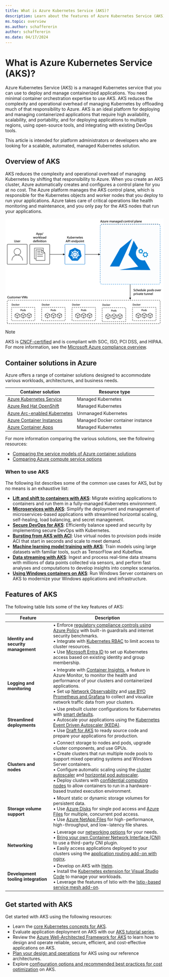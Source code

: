 ```yaml
---
title: What is Azure Kubernetes Service (AKS)?
description: Learn about the features of Azure Kubernetes Service (AKS) and how to get started.
ms.topic: overview
ms.author: schaffererin
author: schaffererin
ms.date: 04/17/2024
---
```


# What is Azure Kubernetes Service (AKS)?

Azure Kubernetes Service (AKS) is a managed Kubernetes service that you can use to deploy and manage containerized applications. You need minimal container orchestration expertise to use AKS. AKS reduces the complexity and operational overhead of managing Kubernetes by offloading much of that responsibility to Azure. AKS is an ideal platform for deploying and managing containerized applications that require high availability, scalability, and portability, and for deploying applications to multiple regions, using open-source tools, and integrating with existing DevOps tools.

This article is intended for platform administrators or developers who are looking for a scalable, automated, managed Kubernetes solution.

## Overview of AKS

AKS reduces the complexity and operational overhead of managing Kubernetes by shifting that responsibility to Azure. When you create an AKS cluster, Azure automatically creates and configures a control plane for you at no cost. The Azure platform manages the AKS control plane, which is responsible for the Kubernetes objects and worker nodes that you deploy to run your applications. Azure takes care of critical operations like health monitoring and maintenance, and you only pay for the AKS nodes that run your applications.

![AKS overview graphic](./media/what-is-aks/what-is-aks.png)

> [!NOTE]
> AKS is [CNCF-certified](https://www.cncf.io/training/certification/software-conformance/) and is compliant with SOC, ISO, PCI DSS, and HIPAA. For more information, see the [Microsoft Azure compliance overview](https://azure.microsoft.com/explore/trusted-cloud/compliance/).

## Container solutions in Azure

Azure offers a range of container solutions designed to accommodate various workloads, architectures, and business needs.

| Container solution | Resource type |
| --------- | ------------- |
| [Azure Kubernetes Service](#overview-of-aks) | Managed Kubernetes |
| [Azure Red Hat OpenShift](../openshift/intro-openshift.md) | Managed Kubernetes |
| [Azure Arc-enabled Kubernetes](../azure-arc/kubernetes/overview.md) | Unmanaged Kubernetes |
| [Azure Container Instances](../container-instances/container-instances-overview.md) | Managed Docker container instance |
| [Azure Container Apps](../container-apps/overview.md) | Managed Kubernetes |

For more information comparing the various solutions, see the following resources:

* [Comparing the service models of Azure container solutions](/azure/architecture/guide/choose-azure-container-service)
* [Comparing Azure compute service options](/azure/architecture/guide/technology-choices/compute-decision-tree)

### When to use AKS

The following list describes some of the common use cases for AKS, but by no means is an exhaustive list:

* **[Lift and shift to containers with AKS](/azure/cloud-adoption-framework/migrate/)**: Migrate existing applications to containers and run them in a fully-managed Kubernetes environment.
* **[Microservices with AKS](/azure/architecture/guide/aks/aks-cicd-azure-pipelines)**: Simplify the deployment and management of microservices-based applications with streamlined horizontal scaling, self-healing, load balancing, and secret management.
* **[Secure DevOps for AKS](/azure/architecture/reference-architectures/containers/aks-start-here)**: Efficiently balance speed and security by implementing secure DevOps with Kubernetes.
* **[Bursting from AKS with ACI](/azure/architecture/reference-architectures/containers/aks-start-here)**: Use virtual nodes to provision pods inside ACI that start in seconds and scale to meet demand.
* **[Machine learning model training with AKS](/azure/architecture/ai-ml/idea/machine-learning-model-deployment-aks)**: Train models using large datasets with familiar tools, such as TensorFlow and Kubeflow.
* **[Data streaming with AKS](/azure/architecture/solution-ideas/articles/data-streaming-scenario)**: Ingest and process real-time data streams with millions of data points collected via sensors, and perform fast analyses and computations to develop insights into complex scenarios.
* **[Using Windows containers on AKS](./windows-aks-customer-stories.md)**: Run Windows Server containers on AKS to modernize your Windows applications and infrastructure.

## Features of AKS

The following table lists some of the key features of AKS:

| Feature | Description |
| --- | --- |
| **Identity and security management** | • Enforce [regulatory compliance controls using Azure Policy](./security-controls-policy.md) with built-in guardrails and internet security benchmarks. <br/> • Integrate with [Kubernetes RBAC](./azure-ad-rbac.md) to limit access to cluster resources. <br/> • Use [Microsoft Entra ID](./enable-authentication-microsoft-entra-id.md) to set up Kubernetes access based on existing identity and group membership. |
| **Logging and monitoring** | • Integrate with [Container Insights](../azure-monitor/containers/kubernetes-monitoring-enable.md), a feature in Azure Monitor, to monitor the health and performance of your clusters and containerized applications. <br/> • Set up [Network Observability](./network-observability-overview.md) and [use BYO Prometheus and Grafana](./network-observability-byo-cli.md) to collect and visualize network traffic data from your clusters. |
| **Streamlined deployments** | • Use prebuilt cluster configurations for Kubernetes with [smart defaults](./quotas-skus-regions.md#cluster-configuration-presets-in-the-azure-portal). <br/> • Autoscale your applications using the [Kubernetes Event Driven Autoscaler (KEDA)](./keda-about.md). </br> • Use [Draft for AKS](./draft.md) to ready source code and prepare your applications for production. |
| **Clusters and nodes** | • Connect storage to nodes and pods, upgrade cluster components, and use GPUs. <br/> • Create clusters that run multiple node pools to support mixed operating systems and Windows Server containers. <br/> • Configure automatic scaling using the [cluster autoscaler](./cluster-autoscaler.md) and [horizontal pod autoscaler](./tutorial-kubernetes-scale.md#autoscale-pods). <br/> • Deploy clusters with [confidential computing nodes](../confidential-computing/confidential-nodes-aks-overview.md) to allow containers to run in a hardware-based trusted execution environment. |
| **Storage volume support** | • Mount static or dynamic storage volumes for persistent data. <br/> • Use [Azure Disks](./azure-disk-csi.md) for single pod access and [Azure Files](./azure-files-csi.md) for multiple, concurrent pod access. <br/> • Use [Azure NetApp Files](./azure-netapp-files.md) for high-performance, high-throughput, and low-latency file shares. |
| **Networking** | • Leverage our [networking options](concepts-network-cni-overview.md) for your needs. <br/> • [Bring your own Container Network Interface (CNI)](./use-byo-cni.md) to use a third-party CNI plugin. <br/> • Easily access applications deployed to your clusters using the [application routing add-on with nginx](./app-routing.md). |
| **Development tooling integration** | • Develop on AKS with [Helm](./quickstart-helm.md). <br/> • Install the [Kubernetes extension for Visual Studio Code](https://marketplace.visualstudio.com/items?itemName=ms-kubernetes-tools.vscode-kubernetes-tools) to manage your workloads. <br/> • Leverage the features of Istio with the [Istio-based service mesh add-on](./istio-about.md). |

## Get started with AKS

Get started with AKS using the following resources:

* Learn the [core Kubernetes concepts for AKS](./concepts-clusters-workloads.md).
* Evaluate application deployment on AKS with our [AKS tutorial series](./tutorial-kubernetes-prepare-app.md).
* Review the [Azure Well-Architected Framework for AKS](/azure/well-architected/service-guides/azure-kubernetes-service) to learn how to design and operate reliable, secure, efficient, and cost-effective applications on AKS.
* [Plan your design and operations](/azure/architecture/reference-architectures/containers/aks-start-here) for AKS using our reference architectures.
* Explore [configuration options and recommended best practices for cost optimization](./best-practices-cost.md) on AKS.
